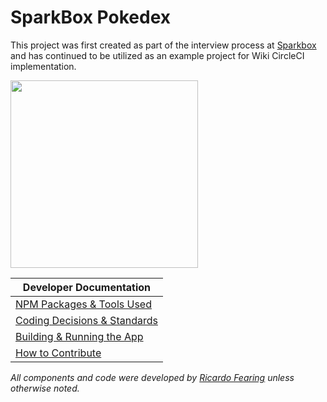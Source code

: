 # SparkBox Pokedex

This project was first created as part of the interview process at [Sparkbox](https://seesparkbox.com) and has continued to be utilized as an example project for Wiki CircleCI implementation.

<img src="https://assets.pokemon.com/assets/cms2/img/pokedex/full/025.png" width="300" />

| Developer Documentation                       |
|-----------------------------------------------|
| [NPM Packages & Tools Used](packages)         |
| [Coding Decisions & Standards](standards)     |
| [Building & Running the App](running-the-app) |
| [How to Contribute](how-to-contribute)        |

*All components and code were developed by [Ricardo Fearing](https://ricardofearing.com) unless otherwise noted.*
